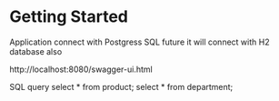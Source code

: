 # Getting Started

Application connect with Postgress SQL
future it will connect with H2 database also

http://localhost:8080/swagger-ui.html

SQL query
select * from product;
select * from department;

